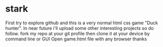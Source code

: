 # stark
First try to explore github and this is a very normal html css game "Duck hunter". In near future i'll upload some other interesting projects so do follow.
fork my repo at your git profile
then clone it at your device by command line or GUI
Open game.html file with any browser
thanks 
